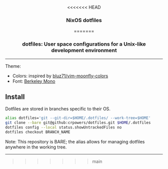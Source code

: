<div align="center">

<<<<<<< HEAD
### NixOS dotfiles
=======
### dotfiles: User space configurations for a Unix-like development environment

</div>

---

Theme:
- Colors: inspired by [bluz71/vim-moonfly-colors](https://github.com/bluz71/vim-moonfly-colors)
- Font: [Berkeley Mono](https://berkeleygraphics.com/typefaces/berkeley-mono/)
## Install

Dotfiles are stored in branches specific to their OS.
```sh
alias dotfiles='git --git-dir=$HOME/.dotfiles/ --work-tree=$HOME'
git clone --bare git@github:crpowers/dotfiles.git $HOME/.dotfiles
dotfiles config --local status.showUntrackedFiles no
dotfiles checkout BRANCH_NAME
```

Note: This repository is BARE; the alias allows for managing dotfiles anywhere in the working tree.

---
>>>>>>> main
